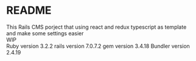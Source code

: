 # README

This Rails CMS porject that using react and redux typescript as template and make some settings easier
<br />
WIP <br />
Ruby version 3.2.2
rails version 7.0.7.2
gem version 3.4.18
Bundler version 2.4.19
